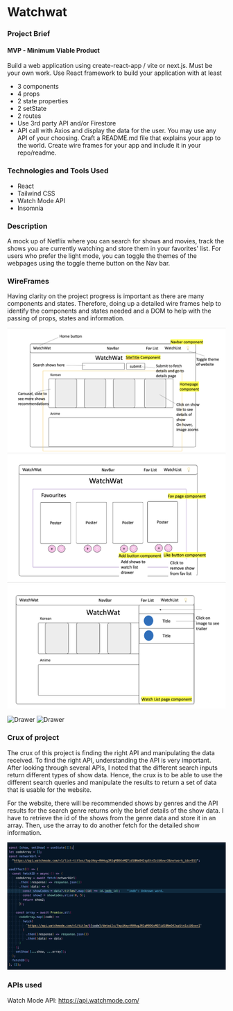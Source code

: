 # Watchwat

### Project Brief

#### MVP - Minimum Viable Product

Build a web application using create-react-app / vite or next.js. Must be your own work.
Use React framework to build your application with at least

- 3 components
- 4 props
- 2 state properties
- 2 setState
- 2 routes
- Use 3rd party API and/or Firestore
- API call with Axios and display the data for the user. You may use any API of your choosing.
  Craft a README.md file that explains your app to the world.
  Create wire frames for your app and include it in your repo/readme.

### Technologies and Tools Used

- React
- Tailwind CSS
- Watch Mode API
- Insomnia

### Description

A mock up of Netflix where you can search for shows and movies, track the shows you are currently watching and store them in your favorites' list. For users who prefer the light mode, you can toggle the themes of the webpages using the toggle theme button on the Nav bar.

### WireFrames

Having clarity on the project progress is important as there are many components and states. Therefore, doing up a detailed wire frames help to identify the components and states needed and a DOM to help with the passing of props, states and information.

![Homepage](Resources/Pictures/Homepage.png)
![Favpage](Resources/Pictures/Fav_page.png)
![Drawer](Resources/Pictures/Watchlist_drawer.png)

![Drawer](Resources/Others/Carousel.gif)
![Drawer](Resources/Others/userstory.gif)

### Crux of project

The crux of this project is finding the right API and manipulating the data received. To find the right API, understanding the API is very important. After looking through several APIs, I noted that the different search inputs return different types of show data. Hence, the crux is to be able to use the different search queries and manipulate the results to return a set of data that is usable for the website.

For the website, there will be recommended shows by genres and the API results for the search genre returns only the brief details of the show data. I have to retrieve the id of the shows from the genre data and store it in an array. Then, use the array to do another fetch for the detailed show information.

![Fetch](Resources/Pictures/Initial_Fetch.png)

### APIs used

Watch Mode API: https://api.watchmode.com/
